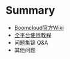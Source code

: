 # Summary

* [Boomcloud官方Wiki](README.md)
* [全平台使用教程](quan-ping-tai-shi-yong-jiao-cheng.md)
* 问题集锦 Q&A
* 其他问题

